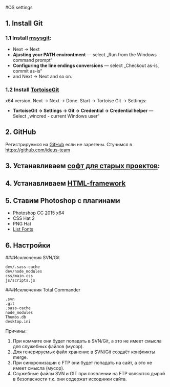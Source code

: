 #OS settings

## 1. Install Git
### 1.1 Install [msysgit](http://msysgit.github.io/):
 - Next → Next
 - __Ajusting your PATH environtment__ — select „Run from the Windows command prompt“
 - __Configuring the line endings conversions__ — select „Checkout as-is, commit as-is“
 - and Next → Next and so on.


### 1.2 Install [TortoiseGit](https://code.google.com/p/tortoisegit/wiki/Download)
x64 version. Next → Next → Done.
Start → Tortoise Git → Settings:
  - __TortoiseGit → Settings → Git → Credential → Credential helper__ — Select „wincred - current Windows user“

## 2. GitHub
Регистрируемся на [GitHub](https://github.com/) если не зарегены. Стучимся в https://github.com/ideus-team

## 3. Устанавливаем [софт для старых проектов](https://github.com/ideus-team/guidelines/blob/master/frontend/settings-old-projects.md):

## 4. Устанавливаем [HTML-framework](https://github.com/ideus-team/html-framework)

## 5. Ставим Photoshop с плагинами
 - Photoshop CC 2015 x64
 - CSS Hat 2
 - PNG Hat
 - [List Fonts](https://github.com/iamdarrenhall/list-fonts)

## 6. Настройки
###Исключения SVN/Git
```
dev/.sass-cache
dev/node_modules
css/main.css
js/scripts.js
```

###Исключения Total Commander
```
.svn
.git
.sass-cache
node_modules
Thumbs.db
desktop.ini
```

Причины:
 1. При коммите они будет попадать в SVN/Git, а это не имеет смысла для служебных файлов (мусор).
 2. Для генерируемых файл хранение в SVN/Git создаёт конфликты merge.
 3. При синхронизации с FTP они будет попадать на сайт, а это не имеет смысла (мусор).
 4. Служебные файлы SVN и GIT при появлении на FTP являются дырой в безопасности т.к. они содержат исходники сайта.
